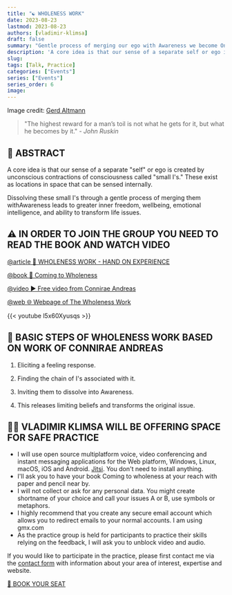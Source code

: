 ```yaml
---
title: "☯️ WHOLENESS WORK"
date: 2023-08-23
lastmod: 2023-08-23
authors: [vladimir-klimsa]
draft: false
summary: "Gentle process of merging our ego with Awareness we become One"
description: 'A core idea is that our sense of a separate self or ego is created by unconscious contractions of consciousness called small I. These exist as locations in space that can be sensed internally. Dissolving these small I through a gentle process of merging them withAwareness leads to greater inner freedom, wellbeing, emotional intelligence, and ability to transform life issues.'
slug: 
tags: [Talk, Practice]
categories: ["Events"]
series: ["Events"]
series_order: 6
image:
---
```


Image credit: [Gerd Altmann](https://pixabay.com/photos/artificial-intelligence-brain-think-3382521/)

> "The highest reward for a man’s toil is not what he gets for it, but what he becomes by it." - *John Ruskin*

## 📄 ABSTRACT

A core idea is that our sense of a separate "self" or ego is created by unconscious contractions of consciousness called "small I's." These exist as locations in space that can be sensed internally. 

Dissolving these small I's through a gentle process of merging them withAwareness leads to greater inner freedom, wellbeing, emotional intelligence, and ability to transform life issues.

## ⚠️ IN ORDER TO JOIN THE GROUP YOU NEED TO READ THE BOOK AND WATCH VIDEO

[@article 📜 WHOLENESS WORK - HAND ON EXPERIENCE](/en/post/20230822-wholeness-work/)

[@book 📖 Coming to Wholeness](https://www.thewholenesswork.org/the-book/)

[@video ▶️ Free video from Connirae Andreas](https://www.andreasnlp.com/resources/free-wholeness-intro-video/)

[@web 🌐 Webpage of The Wholeness Work](https://www.thewholenesswork.org/)

{{< youtube l5x60Xyusqs >}}

## 👣 BASIC STEPS OF WHOLENESS WORK BASED ON WORK OF CONNIRAE ANDREAS

1. Eliciting a feeling response. 

2. Finding the chain of I's associated with it.
  
3. Inviting them to dissolve into Awareness. 
   
4. This releases limiting beliefs and transforms the original issue.

## 👨‍🦲 VLADIMIR KLIMSA WILL BE OFFERING SPACE FOR SAFE PRACTICE

- I will use open source multiplatform voice, video conferencing and instant messaging applications for the Web platform, Windows, Linux, macOS, iOS and Android. [Jitsi](https://en.wikipedia.org/wiki/Jitsi). You don't need to install anything.
- I'll ask you to have your book Coming to wholeness at your reach with paper and pencil near by.
- I will not collect or ask for any personal data. You might create shortname of your choice and call your issues A or B, use symbols or metaphors.
- I highly recommend that you create any secure email account which allows you to redirect emails to your normal accounts. I am using gmx.com
- As the practice group is held for participants to practice their skills relying on the feedback, I will ask you to unblock video and audio.

If you would like to participate in the practice, please first contact me via the [contact form](/en/#contact) with information about your area of interest, expertise and website.

<a href="/#contact" aria-label="BOOK YOUR SEAT" class="btn btn-danger btn-block text-white">🎫 BOOK YOUR SEAT</a>